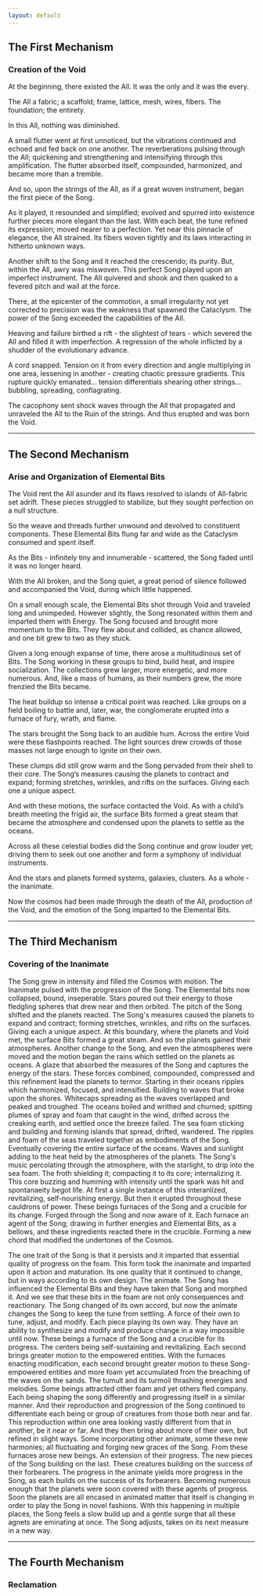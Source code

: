```yaml
---
layout: default
---
```


## The First Mechanism

### Creation of the Void


At the beginning, there existed the All. It was the only and it was the every.

The All a fabric; a scaffold; frame, lattice, mesh, wires, fibers. The
foundation; the entirety.

In this All, nothing was diminished.

A small flutter went at first unnoticed, but the vibrations continued and
echoed and fed back on one another. The reverberations pulsing through the
All; quickening and strengthening and intensifying through this amplification.
The flutter absorbed itself, compounded, harmonized, and became more than a
tremble.

And so, upon the strings of the All, as if a great woven instrument, began the
first piece of the Song.

As it played, it resounded and simplified; evolved and spurred into existence
further pieces more elegant than the last. With each beat, the tune refined
its expression; moved nearer to a perfection. Yet near this pinnacle of
elegance, the All strained. Its fibers woven tightly and its laws interacting
in hitherto unknown ways.

Another shift to the Song and it reached the crescendo; its purity. But,
within the All, awry was miswoven. This perfect Song played upon an imperfect
instrument. The All quivered and shook and then quaked to a fevered pitch and
wail at the force.

There, at the epicenter of the commotion, a small irregularity not yet
corrected to precision was the weakness that spawned the Cataclysm. The power
of the Song exceeded the capabilities of the All.

Heaving and failure birthed a rift - the slightest of tears - which severed
the All and filled it with imperfection. A regression of the whole inflicted
by a shudder of the evolutionary advance.

A cord snapped. Tension on it from every direction and angle multiplying in
one area, lessening in another - creating chaotic pressure gradients. This
rupture quickly emanated… tension differentials shearing other strings…
bubbling, spreading, conflagrating.

The cacophony sent shock waves through the All that propagated and unraveled
the All to the Ruin of the strings. And thus erupted and was born the Void.

---

## The Second Mechanism

### Arise and Organization of Elemental Bits

The Void rent the All asunder and its flaws resolved to islands of All-fabric
set adrift. These pieces struggled to stabilize, but they sought perfection on
a null structure.

So the weave and threads further unwound and devolved to constituent
components. These Elemental Bits flung far and wide as the Cataclysm consumed
and spent itself.

As the Bits - infinitely tiny and innumerable - scattered, the Song faded
until it was no longer heard.

With the All broken, and the Song quiet, a great period of silence followed
and accompanied the Void, during which little happened.

On a small enough scale, the Elemental Bits shot through Void and traveled
long and unimpeded. However slightly, the Song resonated within them and
imparted them with Energy. The Song focused and brought more momentum to the
Bits. They flew about and collided, as chance allowed, and one bit grew to two
as they stuck.

Given a long enough expanse of time, there arose a multitudinous set of Bits.
The Song working in these groups to bind, build heat, and inspire
socialization. The collections grew larger, more energetic, and more numerous.
And, like a mass of humans, as their numbers grew, the more frenzied the Bits
became.

The heat buildup so intense a critical point was reached. Like groups on a
field boiling to battle and, later, war, the conglomerate erupted into a
furnace of fury, wrath, and flame.

The stars brought the Song back to an audible hum. Across the entire Void were
these flashpoints reached. The light sources drew crowds of those masses not
large enough to ignite on their own.

These clumps did still grow warm and the Song pervaded from their shell to
their core. The Song’s measures causing the planets to contract and expand;
forming stretches, wrinkles, and rifts on the surfaces. Giving each one a
unique aspect.

And with these motions, the surface contacted the Void. As with a child’s
breath meeting the frigid air, the surface Bits formed a great steam that
became the atmosphere and condensed upon the planets to settle as the oceans.

Across all these celestial bodies did the Song continue and grow louder yet;
driving them to seek out one another and form a symphony of individual
instruments.

And the stars and planets formed systems, galaxies, clusters. As a whole - the
inanimate.

Now the cosmos had been made through the death of the All, production of the
Void, and the emotion of the Song imparted to the Elemental Bits.

---

## The Third Mechanism

### Covering of the Inanimate

The Song grew in intensity and filled the Cosmos with motion. The Inanimate
pulsed with the progression of the Song. The Elemental bits now collapsed,
bound, inseperable. Stars poured out their energy to those fledgling spheres
that drew near and then orbited. The pitch of the Song shifted and the planets
reacted. The Song's measures caused the planets to expand and contract;
forming stretches, wrinkles, and rifts on the surfaces. Giving each a unique
aspect. At this boundary, where the planets and Void met, the surface Bits
formed a great steam. And so the planets gained their atmospheres. Another
change to the Song, and even the atmospheres were moved and the motion began
the rains which settled on the planets as oceans. A glaze that absorbed the
measures of the Song and captures the energy of the stars. These forces
combined, compounded, compressed and this refinement lead the planets to
termor. Starting in their oceans ripples which harmonized, focused, and
intensified. Building to waves that broke upon the shores. Whitecaps spreading
as the waves overlapped and peaked and troughed. The oceans boiled and writhed
and churned; spitting plumes of spray and foam that caught in the wind,
drifted across the creaking earth, and settled once the breeze failed. The
sea foam sticking and building and forming islands that spread, drifted,
wandered. The ripples and foam of the seas traveled together as embodiments of
the Song. Eventually covering the entire surface of the oceans. Waves and
sunlight adding to the heat held by the atmospheres of the planets. The Song's
music percolating through the atmosphere, with the starlight, to drip into the
sea foam. The froth shielding it; compacting it to its core; internalizing it.
This core buzzing and humming with intensity until the spark was hit and
spontanaeity begot life. At first a single instance of this interanlized,
revitalizing, self-nourishing energy. But then it erupted throughout these
cauldrons of power. These beings furnaces of the Song and a crucible for its
change. Forged through the Song and now aware of it. Each furnace an agent of
the Song; drawing in further energies and Elemental Bits, as a bellows, and
these ingredients reacted there in the crucible. Forming a new chord that
modified the undertones of the Cosmos.

The one trait of the Song is that it persists and it imparted that essential
quality of progress on the foam. This form took the inanimate and imparted
upon it action and maturation. Its one quality that it continued to change,
but in ways according to its own design. The animate. The Song has influenced
the Elemental Bits and they have taken that Song and morphed it. And we see
that these bits in the foam are not only consequences and reactionary. The
Song changed of its own accord, but now the animate changes the Song to keep
the tune from settling. A force of their own to tune, adjust, and modify. Each
piece playing its own way. They have an ability to synthesize and modify and
produce change in a way impossible until now. These beings a furnace of the
Song and a crucible for its progress. The centers being self-sustaining and
revitalizing. Each second brings greater motion to the empowered entities.
With the furnaces enacting modification, each second brought greater motion to
these Song-empowered entities and more foam yet accumulated from the breaching
of the waves on the sands. The tumult and its turmoil thrashing energies and
melodies. Some beings attracted other foam and yet others fled company. Each
being shaping the song differently and progressing itself in a similar manner.
And their reproduction and progression of the Song continued to differentiate
each being or group of creatures from those both near and far. This
reproduction within one area looking vastly different from that in another, be
it near or far. And they then bring about more of their own, but refined in
slight ways.  Some incorporating other animate, some these new harmonies; all
fluctuating and forging new graces of the Song. From these furnaces arose new
beings. An extension of their progress. The new pieces of the Song building on
the last. These creatures building on the success of their forbearers. The
progress in the animate yields more progress in the Song, as each builds on
the success of its forbearers. Becoming numerous enough that the planets were
soon covered with these agents of progress.  Soon the planets are all encased
in animated matter that itself is changing in order to play the Song in novel
fashions. With this happening in multiple places, the Song feels a slow build
up and a gentle surge that all these agnets are eminating at once. The Song
adjusts, takes on its next measure in a new way.

---

## The Fourth Mechanism

### Reclamation
